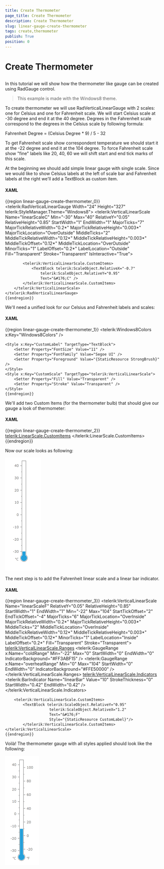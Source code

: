 ```yaml
---
title: Create Thermometer
page_title: Create Thermometer
description: Create Thermometer
slug: linear-gauge-create-thermometer
tags: create,thermometer
publish: True
position: 0
---
```


# Create Thermometer



## 

In this tutorial we will show how the thermometer like gauge can be created using RadGauge control.

>This example is made with the Windows8 theme.

To create thermometer we will use RadVerticalLinearGauge with 2 scales: one for Celsius and one for Fahrenheit scale. We will start Celsius scale at -30 degree and end it at the 40 degree. Degrees in the Fahrenheit scale correspond to the degrees in the Celsius scale by following formula:

Fahrenheit Degree = (Celsius Degree * 9) / 5 - 32

To get Fahrenheit scale show correspondent temperature we should start it at the -22 degree and end it at the 104 degree. To force Fahrenheit scale show "fine" labels like 20, 40, 60 we will shift start and end tick marks of this scale.

At the beginning we should add simple linear gauge with single scale. Since we would like to show Celsius labels at the left of scale bar and Fahrenheit labels at the right we'll add a TextBlock as custom item.

#### __XAML__

{{region linear-gauge-create-thermometer_0}}
	<telerik:RadVerticalLinearGauge Width="24" Height="327" telerik:StyleManager.Theme="Windows8">
	    <telerik:VerticalLinearScale Name="linearScaleC"
	            Min="-30"
	            Max="40"
	            RelativeY="0.05"
	            RelativeHeight="0.85"
	            StartWidth="1"
	            EndWidth="1"
	            MajorTicks="7"
	            MajorTickRelativeWidth="0.2*"
	            MajorTickRelativeHeight="0.003*"
	            MajorTickLocation="OverOutside"
	            MiddleTicks="2"
	            MiddleTickRelativeWidth="0.12*"
	            MiddleTickRelativeHeight="0.003*"
	            MiddleTickOffset="0.12*"
	            MiddleTickLocation="OverOutside"
	            MinorTicks="1" 
	            LabelOffset="0.2*"
	            LabelLocation="Outside"
	            Fill="Transparent"
	            Stroke="Transparent"
	            IsInteractive="True">
	
	        <telerik:VerticalLinearScale.CustomItems>
	            <TextBlock telerik:ScaleObject.RelativeX="-0.7"
	                telerik:ScaleObject.RelativeY="0.95"
	                Text="&#176;C" />
	        </telerik:VerticalLinearScale.CustomItems>
	    </telerik:VerticalLinearScale>
	</telerik:RadVerticalLinearGauge>
	{{endregion}}





We'll need a unified look for our Celsius and Fahrenheit labels and scales:

#### __XAML__

{{region linear-gauge-create-thermometer_1}}
	<telerik:Windows8Colors x:Key="Windows8Colors" />
	<SolidColorBrush x:Key="AccentBrush" Color="{Binding Source={StaticResource Windows8Colors}, Path=Palette.AccentColor}" />
	<SolidColorBrush x:Key="StrongBrush" Color="{Binding Source={StaticResource Windows8Colors}, Path=Palette.StrongColor}" />
	
	<Style x:Key="CustomLabel" TargetType="TextBlock">
	    <Setter Property="FontSize" Value="11" />
	    <Setter Property="FontFamily" Value="Segoe UI" />
	    <Setter Property="Foreground" Value="{StaticResource StrongBrush}" />
	</Style>
	<Style x:Key="CustomScale" TargetType="telerik:VerticalLinearScale">
	    <Setter Property="Fill" Value="Transparent" />
	    <Setter Property="Stroke" Value="Transparent" />
	</Style>
	{{endregion}}



We'll add two Custom Items (for the thermometer bulb) that should give our gauge a look of thermometer:

#### __XAML__

{{region linear-gauge-create-thermometer_2}}
	<telerik:LinearScale.CustomItems>
	    <Path Data="M5.5,-276.2 L18.5,-276.2 L18.5,25.51 L18.88,25.78 C21.68,27.88 23.5,31.23 23.5,35 C23.5,41.35 18.35,46.5 12,46.5 C5.65,46.5 0.5,41.35 0.5,35 C0.5,31.23 2.32,27.88 5.12,25.78 L5.5,25.51 z" 
	            Stretch="Fill" Stroke="#FF767676"
	            telerik:ScaleObject.RelativeWidth="1*"
	            telerik:ScaleObject.RelativeHeight="1*"/>
	    <Path Data="M5,0 L15,0 L15,3 L15,12.4 L15.2,12.4 C18,14.2 20,17.4 20,21 C20,26.5 15.5,31 10,31 C4.5,31 0,26.5 0,21 C0,17.4 2,14.2 5,12.4 L5,12.3 L5,3 z"
	            Width="20" Height="31"
	            Margin="2,0,0,0"
	            Stretch="Fill" 
	            Fill="{StaticResource AccentBrush}"
	            telerik:ScaleObject.RelativeX="0"
	            telerik:ScaleObject.RelativeY="0.899"  />
	    <TextBlock telerik:ScaleObject.RelativeX="-0.7"
					telerik:ScaleObject.RelativeY="0.95"
					Text="&#176;C"
	                Style="{StaticResource CustomLabel}"/>
	</telerik:LinearScale.CustomItems>
	{{endregion}}



Now our scale looks as following:

![](images/CelsiusAndFahrenheit.png)

The next step is to add the Fahrenheit linear scale and a linear bar indicator.

#### __XAML__

{{region linear-gauge-create-thermometer_3}}
	<telerik:VerticalLinearScale Name="linearScaleF"
							RelativeY="0.05"
							RelativeHeight="0.85"
							StartWidth="1"
							EndWidth="1"
							Min="-22"
							Max="104"
							StartTickOffset="2"
							EndTickOffset="-4"
							MajorTicks="6"
							MajorTickLocation="OverInside"
	                        MajorTickRelativeWidth="0.2*"
							MajorTickRelativeHeight="0.003*"
							MiddleTicks="2"
							MiddleTickLocation="OverInside"
	                        MiddleTickRelativeWidth="0.12*"
							MiddleTickRelativeHeight="0.003*"
	                        MiddleTickOffset="0.12*"
							MinorTicks="1" 
	                        LabelLocation="Inside"
							LabelOffset="0.2*"
	                        Fill="Transparent"
	                        Stroke="Transparent">
	    <telerik:VerticalLinearScale.Ranges>
	        <telerik:GaugeRange x:Name="coldRange"
								Min="-22"
								Max="0"
								StartWidth="0"
								EndWidth="0"
	                            IndicatorBackground="#FF3ABF15" />
	        <telerik:GaugeRange x:Name="overheatRange"
								Min="0"
								Max="104"
								StartWidth="0"
								EndWidth="0"
	                            IndicatorBackground="#FFE50000" />
	    </telerik:VerticalLinearScale.Ranges>
	    <telerik:VerticalLinearScale.Indicators>
	        <telerik:BarIndicator Name="linearBar"
									Value="10"
	                                StrokeThickness="0"
	                                StartWidth="0.42"
	                                EndWidth="0.42" />
	        </telerik:VerticalLinearScale.Indicators>
	
	    <telerik:VerticalLinearScale.CustomItems>              
	        <TextBlock telerik:ScaleObject.RelativeY="0.95"
	                    telerik:ScaleObject.RelativeX="1.2"
						Text="&#176;F"
	                    Style="{StaticResource CustomLabel}"/>
	        </telerik:VerticalLinearScale.CustomItems>
	</telerik:VerticalLinearScale>
	{{endregion}}





Voilà! The thermometer gauge with all styles applied should look like the following: 



![](images/Thermometer.png)
